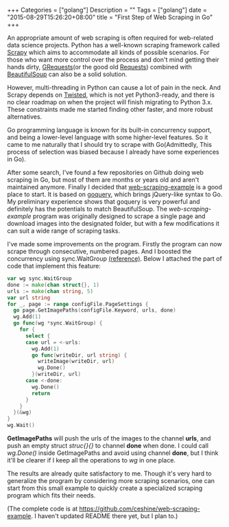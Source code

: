 +++
Categories = ["golang"]
Description = ""
Tags = ["golang"]
date = "2015-08-29T15:26:20+08:00"
title = "First Step of Web Scraping in Go"
+++

An appropriate amount of web scraping is often required for web-related data science projects. Python has a well-known scraping framework called [Scrapy](http://www.wikiwand.com/en/Scrapy) which aims to accommodate all kinds of possible scenarios. For those who want more control over the process and don't mind getting their hands dirty, [GRequests](https://github.com/kennethreitz/grequests)(or the good old [Requests](https://github.com/kennethreitz/requests)) combined with [BeautifulSoup](http://www.crummy.com/software/BeautifulSoup/) can also be a solid solution.

However, multi-threading in Python can cause a lot of pain in the neck. And Scrapy depends on [Twisted](https://twistedmatrix.com/trac/), which is not yet Python3-ready, and there is no clear roadmap on when the project will finish migrating to Python 3.x. These constraints made me started finding other faster, and more robust alternatives.

Go programming language is known for its built-in concurrency support, and being a lower-level language with some higher-level features. So it came to me naturally that I should try to scrape with Go(Admittedly, This process of selection was biased because I already have some experiences in Go).

After some search, I've found a few repositories on Github doing web scraping in Go, but most of them are months or years old and aren't maintained anymore. Finally I decided that [web-scraping-example](https://github.com/kyokomi/web-scraping-example) is a good place to start. It is based on [goquery](https://github.com/PuerkitoBio/goquery), which brings jQuery-like syntax to Go. My preliminary experience shows that goquery is very powerful and definitely has the potentials to match BeautifulSoup. The *web-scraping-example* program was originally designed to scrape a single page and download images into the designated folder, but with a few modifications it can suit a wide range of scraping tasks.

I've made some improvements on the program. Firstly the program can now scrape through consecutive, numbered pages. And I boosted the concurrency using sync.WaitGroup [(reference)](http://blog.golang.org/pipelines). Below I attached the part of code that implement this feature:

```go
var wg sync.WaitGroup
done := make(chan struct{}, 1)
urls := make(chan string, 5)
var url string
for _, page := range configFile.PageSettings {
  go page.GetImagePaths(configFile.Keyword, urls, done)
  wg.Add(1)
  go func(wg *sync.WaitGroup) {
    for {
      select {
      case url = <-urls:
        wg.Add(1)
        go func(writeDir, url string) {
          writeImage(writeDir, url)
          wg.Done()
        }(writeDir, url)
      case <-done:
        wg.Done()
        return
      }
    }
  }(&wg)
}
wg.Wait()
```

**GetImagePaths** will push the urls of the images to the channel **urls**, and push an empty struct *struc{}{}* to channel **done** when done. I could call *wg.Done()* inside GetImagePaths and avoid using channel **done**, but I think it'll be clearer if I keep all the operations to *wg* in one place.

The results are already quite satisfactory to me. Though it's very hard to generalize the program by considering more scraping scenarios, one can start from this small example to quickly create a specialized scraping program which fits their needs.

(The complete code is at https://github.com/ceshine/web-scraping-example. I haven't updated README there yet, but I plan to.)
